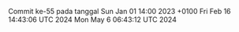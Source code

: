 Commit ke-55 pada tanggal Sun Jan 01 14:00 2023 +0100
Fri Feb 16 14:43:06 UTC 2024
Mon May  6 06:43:12 UTC 2024
